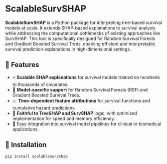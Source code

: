 # ScalableSurvSHAP

**ScalableSurvSHAP** is a Python package for interpreting tree-based survival models at scale. It extends SHAP-based explanations to survival analysis while addressing the computational bottlenecks of existing approaches like SurvSHAP. This tool is specifically designed for Random Survival Forests and Gradient Boosted Survival Trees, enabling efficient and interpretable survival prediction explanations in high-dimensional settings.

## 🚀 Features

- ⚡ **Scalable SHAP explanations** for survival models trained on hundreds to thousands of covariates.
- 🌳 **Model-specific support** for Random Survival Forests (RSF) and Gradient Boosted Survival Trees.
- 📈 **Time-dependent feature attributions** for survival functions and cumulative hazard predictions.
- 🧠 **Faithful to TreeSHAP and SurvSHAP** logic, with optimized implementation for speed and memory efficiency.
- 🧪 Easy integration into survival model pipelines for clinical or biomedical applications.

## 🔧 Installation

```bash
pip install scalablesurvshap

